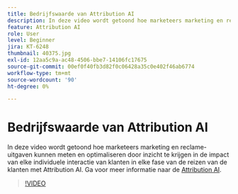 ```yaml
---
title: Bedrijfswaarde van Attribution AI
description: In deze video wordt getoond hoe marketeers marketing en reclame-uitgaven kunnen meten en optimaliseren door inzicht te krijgen in de impact van elke individuele interactie van klanten in elke fase van de reizen van de klanten met Attribution AI.
feature: Attribution AI
role: User
level: Beginner
jira: KT-6248
thumbnail: 40375.jpg
exl-id: 12aa5c9a-ac48-4506-bbe7-14106fc17675
source-git-commit: 00ef0f40fb3d82f0c06428a35c0e402f46ab6774
workflow-type: tm+mt
source-wordcount: '90'
ht-degree: 0%

---
```


# Bedrijfswaarde van Attribution AI

In deze video wordt getoond hoe marketeers marketing en reclame-uitgaven kunnen meten en optimaliseren door inzicht te krijgen in de impact van elke individuele interactie van klanten in elke fase van de reizen van de klanten met Attribution AI. Ga voor meer informatie naar de [Attribution AI](https://experienceleague.adobe.com/docs/experience-platform/intelligent-services/attribution-ai/overview.html).

>[!VIDEO](https://video.tv.adobe.com/v/40375?learn=on)


